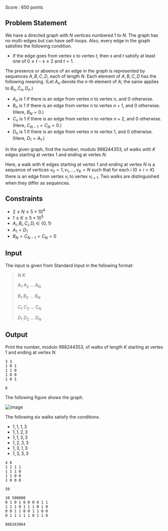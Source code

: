 Score : $650$ points

## Problem Statement

We have a directed graph with $N$ vertices numbered $1$ to $N$. The graph has no multi-edges but can have self-loops. Also, every edge in the graph satisfies the following condition.    

- If the edge goes from vertex $s$ to vertex $t$, then $s$ and $t$ satisfy at least one of $0 \leq t - s\leq 2$ and $t = 1$.

The presence or absence of an edge in the graph is represented by sequences $A, B, C, D$, each of length $N$. Each element of $A, B, C, D$ has the following meaning. (Let $A_n$ denote the $n$-th element of $A$; the same applies to $B_n, C_n, D_n$.)

- $A_n$ is $1$ if there is an edge from vertex $n$ to vertex $n$, and $0$ otherwise.
- $B_n$ is $1$ if there is an edge from vertex $n$ to vertex $n+1$, and $0$ otherwise. (Here, $B_N = 0$.)
- $C_n$ is $1$ if there is an edge from vertex $n$ to vertex $n+2$, and $0$ otherwise. (Here, $C_{N-1} = C_N = 0$.)
- $D_n$ is $1$ if there is an edge from vertex $n$ to vertex $1$, and $0$ otherwise. (Here, $D_1 = A_1$.)

In the given graph, find the number, modulo $998244353$, of walks with $K$ edges starting at vertex $1$ and ending at vertex $N$.

Here, a walk with $K$ edges starting at vertex $1$ and ending at vertex $N$ is a sequence of vertices $v_0 = 1, v_1, \dots, v_K = N$ such that for each $i$ $(0 \leq i \lt K)$ there is an edge from vertex $v_i$ to vertex $v_{i + 1}$. Two walks are distinguished when they differ as sequences.

## Constraints

- $2 \leq N \leq 5 \times 10^4$
- $1 \leq K \leq 5 \times 10^5$
- $A_i, B_i, C_i, D_i \in \lbrace 0, 1 \rbrace$
- $A_1 = D_1$
- $B_N = C_{N-1} = C_N = 0$

## Input

The input is given from Standard Input in the following format:

> $N$ $K$
> 
> $A_1$ $A_2$ $\dots$ $A_N$
> 
> $B_1$ $B_2$ $\dots$ $B_N$
> 
> $C_1$ $C_2$ $\dots$ $C_N$
> 
> $D_1$ $D_2$ $\dots$ $D_N$

## Output

Print the number, modulo $998244353$, of walks of length $K$ starting at vertex $1$ and ending at vertex $N$.

```input1
3 3
1 0 1
1 1 0
1 0 0
1 0 1
```

```output1
6
```

The following figure shows the graph.

![image](https://img.atcoder.jp/abc317/2106e1b4faaa87d208ed3e3a275cda1b.jpg)

The following six walks satisfy the conditions.

- $1, 1, 1, 3$
- $1, 1, 2, 3$
- $1, 1, 3, 3$
- $1, 2, 3, 3$
- $1, 3, 1, 3$
- $1, 3, 3, 3$

```input2
4 6
1 1 1 1
1 1 1 0
1 1 0 0
1 0 0 0
```

```output2
50
```

```input3
10 500000
0 1 0 1 0 0 0 0 1 1
1 1 1 0 1 1 1 0 1 0
0 0 1 1 0 0 1 1 0 0
0 1 1 1 1 1 0 1 1 0
```

```output3
866263864
```